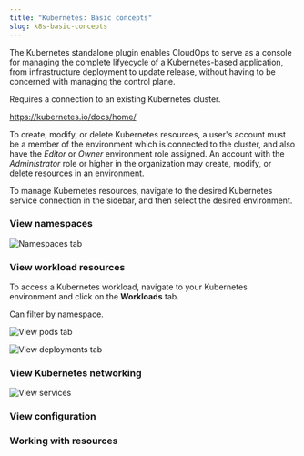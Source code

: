 ```yaml
---
title: "Kubernetes: Basic concepts"
slug: k8s-basic-concepts
---
```



The Kubernetes standalone plugin enables CloudOps to serve as a console for managing the complete lifyecycle of a Kubernetes-based application, from infrastructure deployment to update release, without having to be concerned with managing the control plane.

Requires a connection to an existing Kubernetes cluster.

https://kubernetes.io/docs/home/

To create, modify, or delete Kubernetes resources, a user's account must be a member of the environment which is connected to the cluster, and also have the *Editor* or *Owner* environment role assigned.  An account with the *Administrator* role or higher in the organization may create, modify, or delete resources in an environment.

To manage Kubernetes resources, navigate to the desired Kubernetes service connection in the sidebar, and then select the desired environment.

### View namespaces

![Namespaces tab](/assets/k8s-basic-concepts-namespaces-en.png)

### View workload resources

To access a Kubernetes workload, navigate to your Kubernetes environment and click on the **Workloads** tab.

Can filter by namespace.

![View pods tab](/assets/k8s-basic-concepts-viewpods-en.png)

![View deployments tab](/assets/k8s-basic-concepts-viewdeployments-en.png)

### View Kubernetes networking

![View services](/assets/k8s-basic-concepts-viewservices-en.png)

### View configuration



### Working with resources
